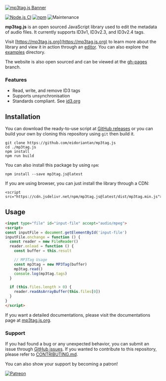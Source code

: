 
[![mp3tag.js Banner](https://mp3tag.js.org/assets/images/banner.png)](https://mp3tag.js.org)

[![Node.js CI](https://github.com/eidoriantan/mp3tag.js/workflows/Node.js%20CI/badge.svg)](https://github.com/eidoriantan/mp3tag.js/actions?query=workflow%3A%22Node.js+CI%22)
[![npm](https://img.shields.io/npm/v/mp3tag.js/latest?registry_uri=https%3A%2F%2Fregistry.npmjs.com%2Fmp3tag.js&label=mp3tag.js@latest)](https://npmjs.com/package/mp3tag.js)
![Maintenance](https://img.shields.io/maintenance/yes/2022)

**mp3tag.js** is an open sourced JavaScript library used to edit the metadata of
audio files. It currently supports ID3v1, ID3v2.3, and ID3v2.4 tags.

Visit [https://mp3tag.js.org](https://mp3tag.js.org) to learn more about the
library and view it in action through an [editor](https://mp3tag.js.org/editor).
You can also explore the [examples](https://github.com/eidoriantan/mp3tag.js/tree/master/examples)
directory.

The website is also open sourced and can be viewed at the
[gh-pages](https://github.com/eidoriantan/mp3tag.js/tree/gh-pages) branch.

### Features
* Read, write, and remove ID3 tags
* Supports unsynchronisation
* Standards compliant. See [id3.org](http://id3.org)

## Installation
You can download the ready-to-use script at
[GitHub releases](https://github.com/eidoriantan/mp3tag.js/releases) or you can
build your own by cloning this repository using `git` then build it.

```shell
git clone https://github.com/eidoriantan/mp3tag.js
cd ./mp3tag.js
npm install
npm run build
```

You can also install this package by using `npm`:

```shell
npm install --save mp3tag.js@latest
```

If you are using browser, you can just install the library through a CDN:

```
<script src="https://cdn.jsdelivr.net/npm/mp3tag.js@latest/dist/mp3tag.min.js">
```

## Usage
```html
<input type="file" id="input-file" accept="audio/mpeg">
<script>
const inputFile = document.getElementById('input-file')
inputFile.onchange = function () {
  const reader = new FileReader()
  reader.onload = function () {
    const buffer = this.result

    // MP3Tag Usage
    const mp3tag = new MP3Tag(buffer)
    mp3tag.read()
    console.log(mp3tag.tags)
  }

  if (this.files.length > 0) {
    reader.readAsArrayBuffer(this.files[0])
  }
}
</script>
```

If you want a detailed documentations, please visit the documentations page at
[mp3tag.js.org](https://mp3tag.js.org/docs).

### Support
If you had found a bug or any unexpected behavior, you can submit an issue
through [GitHub issues](https://github.com/eidoriantan/mp3tag.js/issues). If you
wanted to contribute to this repository, please refer to
[CONTRIBUTING.md](https://github.com/eidoriantan/mp3tag.js/blob/master/CONTRIBUTING.md).

You can also show your support by becoming a patron!

[![Patreon](https://c5.patreon.com/external/logo/become_a_patron_button.png)](https://www.patreon.com/eidoriantan)
